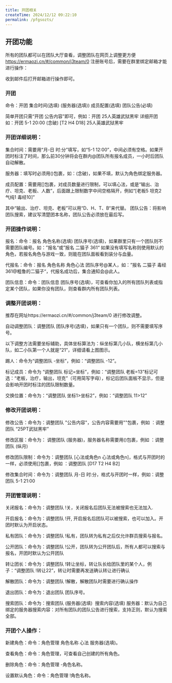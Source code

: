```yaml
---
title: 开团相关
createTime: 2024/12/12 09:22:10
permalink: /pfgsozts/
---
```


## 开团功能

所有的团队都可以在团队大厅查看，调整团队在网页上调整更方便
https://ermaozi.cn/#/common/j3team/0
注册账号后，需要在群里绑定邮箱才能进行操作：

收到邮件后打开邮箱进行操作即可。

### 开团

命令：开团 集合时间(选填) (服务器(选填)) 成员配置(选填) 团队公告(必填) 

简单开团只需“开团 公告内容”即可，例如：开团 25人英雄武狱黑牢
详细开团 如：开团 5-1 20:00 (念破) [T2 H4 D18] 25人英雄武狱黑牢 

### 开团详细说明：

集合时间：需要用“月-日 时:分”填写，如“5-1 12:00”，中间必须有空格。如果开团时标注了时间，那么前30分钟将会在群内@团队所有报名成员，一小时后团队自动解散。

服务器：填写时必须用()包裹，如：(念破)，如果不填，默认为角色绑定服务器。

成员配置：需要用[]包裹，对成员数量进行限制，可以填心法，或是“输出、治疗、坦克、老板、人数”，后面跟上限制数字中间空格隔开，例如“[老板5 坦克2 气纯1 毒经10]”

其中“输出、治疗、坦克、老板”可以用“D、H、T、B“来代替。
团队公告：将影响团队搜索，建议写清楚团本名称，团队公告必须放在最后写。
 
### 开团操作说明：

报名：命令：报名 角色名称(选填) 团队序号(选填)，如果群里只有一个团队则不需要团队编号。如：”报名“或”报名 二猫子 361“
如果没有填写名称则使用默认的角色，若报名角色与游戏一致，则能在团队面板看到装分与血量。

代报名：命令：报名 角色名称 角色心法 团队序号@某人，如：”报名 二猫子 毒经 361@粗鲁的二猫子“，代报名成功后，集合通知会@此人。

团队信息：命令：团队信息 团队序号(选填)，可查看你加入的所有团队列表或指定某个团队，如果你没有团队，则查看群内所有团队列表。
 
### 调整开团说明：

推荐在网址https://ermaozi.cn/#/common/j3team/0 进行修改调整。

自动调整团队：调整团队 团队序号(选填)，如果只有一个团队，则不需要填写序号。

以下调整方法需要坐标辅助，具体坐标算法为：纵坐标第几小队，横坐标第几小队，如二小队第一个人就是“21”，详细请看上图图示。

踢人：命令为“调整团队 -坐标”，例如：“调整团队 -12”。

标记成员：命令为 “调整团队 标记=坐标”，例如：“调整团队 老板=13”标记可选：“老板，治疗，输出，坦克”（可用简写字母），标记后团队面板不显示，但是会影响开团时标注的团队限制数量。

交换位置：命令为：“调整团队 坐标1>坐标2”，例如：“调整团队 11>12”

### 修改开团说明：

修改公告：命令为：调整团队 "公告内容"，公告内容需要用""包裹，例如 ：调整团队 “25PT武狱黑牢”

修改区服：命令为： 调整团队 (服务器)，服务器名称需要用()包裹，例如 ：调整团队 (纵月)

修改团队限制：命令为：调整团队 [心法或角色n 心法或角色n]，格式与开团时的一样，必须使用[]包裹，例如 ：调整团队 [D17 T2 H4 B2] 

修改集合时间：命令为：调整团队  月-日 时:分，格式与开团时一样，例如：调整团队 5-1 21:00 
 
### 开团管理说明：

关闭报名：命令为：调整团队  !关，关闭报名后团队无法被搜索也无法加入.

开启报名：命令为：调整团队  !开, 开启报名后团队可以被搜索，也可以加入。开团时默认为开启状态。

私有团队：命令为：调整团队  !私有，团队转为私有之后仅允许群员搜索与报名。

公开团队：命令为：调整团队  !公开，团队转为公开团队后，所有人都可以搜索与报名，开团时默认为公开团队

转让团长：命令为：调整团队  !转让坐标，转让队长给团队里的某个人，例子：“调整团队 !转让22”，转让时需要再发送确认转让进行确认

解散团队：命令为：调整团队 !解散，解散团队时需要进行确认操作

退出团队：命令为：退出团队 团队序号。

搜索团队：命令为：搜索团队 (服务器(选填)  搜索内容(选填) 服务器：默认为自己绑定的服务器搜索内容：对所有团队的团队公告进行搜索，支持正则，默认为搜索全部。
 
### 开团个人操作：

新建角色：命令：角色管理 角色名称 心法 服务器(选填)。

查看角色：命令：角色管理，可查看自己创建的所有角色。

删除角色：命令：角色管理 -角色名称。

设置默认角色：命令：角色管理 !角色名称。
